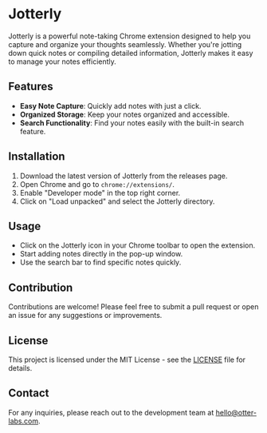 # Jotterly

Jotterly is a powerful note-taking Chrome extension designed to help you capture and organize your thoughts seamlessly. Whether you're jotting down quick notes or compiling detailed information, Jotterly makes it easy to manage your notes efficiently.

## Features

- **Easy Note Capture**: Quickly add notes with just a click.
- **Organized Storage**: Keep your notes organized and accessible.
- **Search Functionality**: Find your notes easily with the built-in search feature.

## Installation

1. Download the latest version of Jotterly from the releases page.
2. Open Chrome and go to `chrome://extensions/`.
3. Enable "Developer mode" in the top right corner.
4. Click on "Load unpacked" and select the Jotterly directory.

## Usage

- Click on the Jotterly icon in your Chrome toolbar to open the extension.
- Start adding notes directly in the pop-up window.
- Use the search bar to find specific notes quickly.

## Contribution

Contributions are welcome! Please feel free to submit a pull request or open an issue for any suggestions or improvements.

## License

This project is licensed under the MIT License - see the [LICENSE](LICENSE) file for details.

## Contact

For any inquiries, please reach out to the development team at [hello@otter-labs.com](mailto:hello@otter-labs.com).
